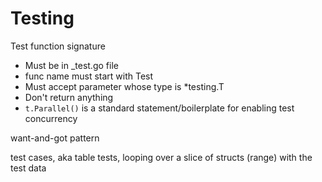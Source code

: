 # Testing

Test function signature
- Must be in _test.go file
- func name must start with Test
- Must accept parameter whose type is *testing.T
- Don't return anything
- `t.Parallel()` is a standard statement/boilerplate for enabling test concurrency

want-and-got pattern

test cases, aka table tests, looping over a slice of structs (range) with the test data